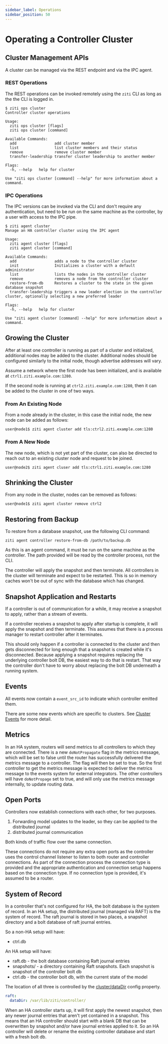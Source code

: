 ```yaml
---
sidebar_label: Operations
sidebar_position: 50
---
```


# Operating a Controller Cluster

## Cluster Management APIs 

A cluster can be managed via the REST endpoint and via the IPC agent. 

### REST Operations

The REST operations can be invoked remotely using the `ziti` CLI as long as the 
the CLI is logged in.


```
$ ziti ops cluster 
Controller cluster operations

Usage:
  ziti ops cluster [flags]
  ziti ops cluster [command]

Available Commands:
  add                 add cluster member
  list                list cluster members and their status
  remove              remove cluster member
  transfer-leadership transfer cluster leadership to another member

Flags:
  -h, --help   help for cluster

Use "ziti ops cluster [command] --help" for more information about a command.
```

### IPC Operations

The IPC versions can be invoked via the CLI and don't require any authentication,
but need to be run on the same machine as the controller, by a user with access
to the IPC pipe.

```
$ ziti agent cluster
Manage an HA controller cluster using the IPC agent

Usage:
  ziti agent cluster [flags]
  ziti agent cluster [command]

Available Commands:
  add                 adds a node to the controller cluster
  init                Initializes a cluster with a default administrator
  list                lists the nodes in the controller cluster
  remove              removes a node from the controller cluster
  restore-from-db     Restores a cluster to the state in the given database snapshot
  transfer-leadership triggers a new leader election in the controller cluster, optionally selecting a new preferred leader

Flags:
  -h, --help   help for cluster

Use "ziti agent cluster [command] --help" for more information about a command.
```

## Growing the Cluster

After at least one controller is running as part of a cluster and initialized, 
additional nodes may be added to the cluster. Additional nodes should be configured 
similarly to the initial node, though advertise addresses will vary.

Assume a network where the first node has been initialized, and is available at `ctrl1.ziti.example.com:1280`.

If the second node is running at `ctrl2.ziti.example.com:1280`, then it can be added to the 
cluster in one of two ways. 

### From An Existing Node

From a node already in the cluster, in this case the initial node, the new node can be added as follows:

```
user@node1$ ziti agent cluster add tls:ctrl2.ziti.example.com:1280
```

### From A New Node

The new node, which is not yet part of the cluster, can also be directed to reach
out to an existing cluster node and request to be joined.

```
user@node2$ ziti agent cluser add tls:ctrl1.ziti.example.com:1280
```

## Shrinking the Cluster

From any node in the cluster, nodes can be removed as follows:

```
user@node1$ ziti agent cluster remove ctrl2
```

## Restoring from Backup

To restore from a database snapshot, use the following CLI command:

```
ziti agent controller restore-from-db /path/to/backup.db
```

As this is an agent command, it must be run on the same machine as the controller. The path
provided will be read by the controller process, not the CLI.

The controller will apply the snapshot and then terminate. All controllers in the cluster will
terminate and expect to be restarted. This is so in memory caches won't be out of sync with
the database which has changed.

## Snapshot Application and Restarts

If a controller is out of communication for a while, it may receive a snapshot to apply, rather
than a stream of events.

If a controller receives a snapshot to apply after startup is complete, it will apply the snapshot and then
terminate. This assumes that there is a process manager to restart controller after it terminates.

This should only happen if a controller is connected to the cluster and then gets disconnected for
long enough that a snapshot is created while it's disconnected. Because applying a snapshot requires
replacing the underlying controller bolt DB, the easiest way to do that is restart. That way the 
controller don't have to worry about replacing the bolt DB underneath a running system.

## Events

All events now contain a `event_src_id` to indicate which controller emitted them.

There are some new events which are specific to clusters. See [Cluster Events](../events#cluster) 
for more detail.

## Metrics

In an HA system, routers will send metrics to all controllers to which they are connected. There is
a new `doNotPropagate` flag in the metrics message, which will be set to false until the router has
successfully delivered the metrics message to a controller. The flag will then be set to true. So
the first controller to get the metrics message is expected to deliver the metrics message to the
events system for external integrators. The other controllers will have `doNotPropage` set to true,
and will only use the metrics message internally, to update routing data.

## Open Ports

Controllers now establish connections with each other, for two purposes.

1. Forwarding model updates to the leader, so they can be applied to the distributed journal
2. distributed journal communication

Both kinds of traffic flow over the same connection.

These connections do not require any extra open ports as the controller uses the control channel listener
to listen to both router and controller connections. As part of the connection process the
connection type is provided and the appropriate authentication and connection setup happens based on
the connection type. If no connection type is provided, it's assumed to be a router.

## System of Record

In a controller that's not configured for HA, the bolt database is the system of record. In an HA
setup, the distributed journal (managed via RAFT) is the system of record. The raft journal is 
stored in two places, a snapshot directory and a bolt database of raft journal entries.

So a non-HA setup will have:

* ctrl.db

An HA setup will have:

* raft.db - the bolt database containing Raft journal entries
* snapshots/ - a directory containing Raft snapshots. Each snapshot is snapshot of the controller
  bolt db
* ctrl.db - the controller bolt db, with the current state of the model

The location of all three is controlled by the [cluster/dataDir](../configuration/controller#cluster) config property.

```yaml
raft:
  dataDir: /var/lib/ziti/controller/
```

When an HA controller starts up, it will first apply the newest snapshot, then any newer journal
entries that aren't yet contained in a snapshot. This means that an HA controller should start with
a blank DB that can be overwritten by snapshot and/or have journal entries applied to it. So an HA
controller will delete or rename the existing controller database and start with a fresh bolt db.

